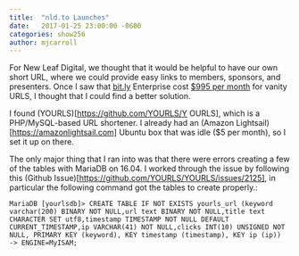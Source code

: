 ```yaml
---
title:  "nld.to Launches"
date:   2017-01-25 23:00:00 -0600
categories: show256
author: mjcarroll
---
```

For New Leaf Digital, we thought that it would be helpful to have our own short URL, where we could provide easy links to members, sponsors, and presenters.  Once I saw that [bit.ly](http://bit.ly) Enterprise cost [$995 per month](https://www.quora.com/How-much-do-vanity-URL-shorteners-cost) for vanity URLS, I thought that I could find a better solution.

I found (YOURLS)[https://github.com/YOURLS/Y OURLS], which is a PHP/MySQL-based URL shortener.  I already had an (Amazon Lightsail)[https://amazonlightsail.com] Ubuntu box that was idle ($5 per month), so I set it up on there.

The only major thing that I ran into was that there were errors creating a few of the tables with MariaDB on 16.04.  I worked through the issue by following this (Github Issue)[https://github.com/YOURLS/YOURLS/issues/2125], in particular the following command got the tables to create properly.:

```
MariaDB [yourlsdb]> CREATE TABLE IF NOT EXISTS yourls_url (keyword varchar(200) BINARY NOT NULL,url text BINARY NOT NULL,title text CHARACTER SET utf8,timestamp TIMESTAMP NOT NULL DEFAULT CURRENT_TIMESTAMP,ip VARCHAR(41) NOT NULL,clicks INT(10) UNSIGNED NOT NULL, PRIMARY KEY (keyword), KEY timestamp (timestamp), KEY ip (ip))
-> ENGINE=MyISAM;
```
